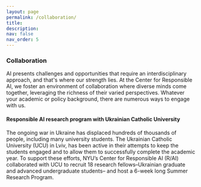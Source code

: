 ```yaml
---
layout: page
permalink: /collaboration/
title:
description:
nav: false
nav_order: 5
---
```


<div id="banner-other" style="background-image: url('{{ "/assets/img/banner/Collaboration.png" | relative_url }}');"></div>

<h3 class="category" id="collaboration">Collaboration</h3> 

AI presents challenges and opportunities that require an
interdisciplinary approach, and that's where our strength lies. At the
Center for Responsible AI, we foster an environment of collaboration
where diverse minds come together, leveraging the richness of their
varied perspectives. Whatever your academic or policy background,
there are numerous ways to engage with us.

<h4 class="category" id="ucu">Responsible AI research program with Ukrainian Catholic University</h4>

The ongoing war in Ukraine has displaced hundreds of thousands of
people, including many university students. The Ukrainian Catholic
University (UCU) in Lviv, has been active in their attempts to keep
the students engaged and to allow them to successfully complete the
academic year. To support these efforts, NYU’s Center for Responsible
AI (R/AI) collaborated with UCU to recruit 18 research
fellows–Ukrainian graduate and advanced undergraduate students– and
host a 6-week long Summer Research Program.


<!-- <h4 class="category" id="kaist">KAIST</h4> -->

<!-- We are excited to partner with KAIST (Korea Advanced Institute of Science and Technology), one of the world's leading science and technology institutions. Our collaborative projects reflect our shared commitment to create a future where AI technology respects human values, fairness, and transparency. This fusion of insights promises to advance the responsible use of AI globally.-->

<!-- <h4 class="category" id="govlab">GovLab</h4>

The GovLab at NYU and our Center for Responsible AI are joining forces to delve into the policy implications of AI. Our partnership leverages GovLab's expertise in technology governance and our extensive research on AI ethics, promising to catalyze significant policy transformations. Together, we are working towards a future where AI policies prioritize the common good.
-->
